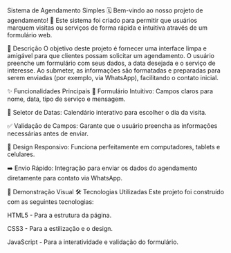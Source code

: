 Sistema de Agendamento Simples 🗓️
Bem-vindo ao nosso projeto de agendamento! 🚀 Este sistema foi criado para permitir que usuários marquem visitas ou serviços de forma rápida e intuitiva através de um formulário web.

📝 Descrição
O objetivo deste projeto é fornecer uma interface limpa e amigável para que clientes possam solicitar um agendamento. O usuário preenche um formulário com seus dados, a data desejada e o serviço de interesse. Ao submeter, as informações são formatadas e preparadas para serem enviadas (por exemplo, via WhatsApp), facilitando o contato inicial.

✨ Funcionalidades Principais
📝 Formulário Intuitivo: Campos claros para nome, data, tipo de serviço e mensagem.

📅 Seletor de Datas: Calendário interativo para escolher o dia da visita.

✅ Validação de Campos: Garante que o usuário preencha as informações necessárias antes de enviar.

📱 Design Responsivo: Funciona perfeitamente em computadores, tablets e celulares.

➡️ Envio Rápido: Integração para enviar os dados do agendamento diretamente para contato via WhatsApp.

📸 Demonstração Visual
🛠️ Tecnologias Utilizadas
Este projeto foi construído com as seguintes tecnologias:

HTML5 - Para a estrutura da página.

CSS3 - Para a estilização e o design.

JavaScript - Para a interatividade e validação do formulário.
